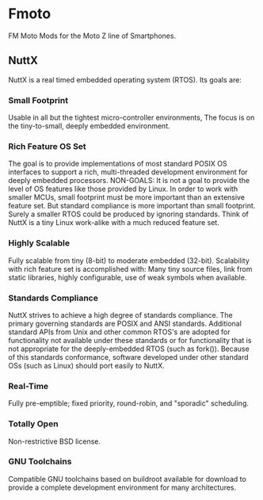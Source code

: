# Fmoto
FM Moto Mods for the Moto Z line of Smartphones.

## NuttX
NuttX is a real timed embedded operating system (RTOS). Its goals are:
### Small Footprint
Usable in all but the tightest micro-controller environments, The focus is on the tiny-to-small, deeply embedded environment.
### Rich Feature OS Set
The goal is to provide implementations of most standard POSIX OS interfaces to support a rich, multi-threaded development environment for deeply embedded processors.
NON-GOALS: It is not a goal to provide the level of OS features like those provided by Linux. In order to work with smaller MCUs, small footprint must be more important than an extensive feature set. But standard compliance is more important than small footprint. Surely a smaller RTOS could be produced by ignoring standards. Think of NuttX is a tiny Linux work-alike with a much reduced feature set.
### Highly Scalable
Fully scalable from tiny (8-bit) to moderate embedded (32-bit). Scalability with rich feature set is accomplished with: Many tiny source files, link from static libraries, highly configurable, use of weak symbols when available.
### Standards Compliance
NuttX strives to achieve a high degree of standards compliance. The primary governing standards are POSIX and ANSI standards. Additional standard APIs from Unix and other common RTOS's are adopted for functionality not available under these standards or for functionality that is not appropriate for the deeply-embedded RTOS (such as fork()).
Because of this standards conformance, software developed under other standard OSs (such as Linux) should port easily to NuttX.
### Real-Time
Fully pre-emptible; fixed priority, round-robin, and "sporadic" scheduling.
### Totally Open
Non-restrictive BSD license.
### GNU Toolchains
Compatible GNU toolchains based on buildroot available for download to provide a complete development environment for many architectures.
